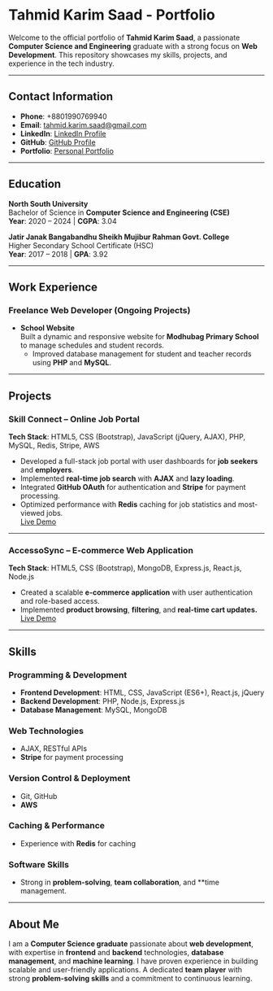 # Tahmid Karim Saad - Portfolio

Welcome to the official portfolio of **Tahmid Karim Saad**, a passionate **Computer Science and Engineering** graduate with a strong focus on **Web Development**. This repository showcases my skills, projects, and experience in the tech industry.

---

## Contact Information

- **Phone**: +8801990769940
- **Email**: [tahmid.karim.saad@gmail.com](mailto:tahmid.karim.saad@gmail.com)
- **LinkedIn**: [LinkedIn Profile](#)
- **GitHub**: [GitHub Profile](https://github.com/SaadTK)
- **Portfolio**: [Personal Portfolio](#)

---

## Education

**North South University**  
Bachelor of Science in **Computer Science and Engineering (CSE)**  
**Year**: 2020 – 2024 | **CGPA**: 3.04

**Jatir Janak Bangabandhu Sheikh Mujibur Rahman Govt. College**  
Higher Secondary School Certificate (HSC)  
**Year**: 2017 – 2018 | **GPA**: 3.92

---

## Work Experience

### Freelance Web Developer (Ongoing Projects)

- **School Website**  
  Built a dynamic and responsive website for **Modhubag Primary School** to manage schedules and student records.
  - Improved database management for student and teacher records using **PHP** and **MySQL**.

---

## Projects

### **Skill Connect – Online Job Portal**  
**Tech Stack**: HTML5, CSS (Bootstrap), JavaScript (jQuery, AJAX), PHP, MySQL, Redis, Stripe, AWS  
- Developed a full-stack job portal with user dashboards for **job seekers** and **employers**.
- Implemented **real-time job search** with **AJAX** and **lazy loading**.
- Integrated **GitHub OAuth** for authentication and **Stripe** for payment processing.
- Optimized performance with **Redis** caching for job statistics and most-viewed jobs.  
[Live Demo](#)

---

### **AccessoSync – E-commerce Web Application**  
**Tech Stack**: HTML5, CSS (Bootstrap), MongoDB, Express.js, React.js, Node.js  
- Created a scalable **e-commerce application** with user authentication and role-based access.
- Implemented **product browsing**, **filtering**, and **real-time cart updates.**  
[Live Demo](#)

---

## Skills

### **Programming & Development**
- **Frontend Development**: HTML, CSS, JavaScript (ES6+), React.js, jQuery
- **Backend Development**: PHP, Node.js, Express.js
- **Database Management**: MySQL, MongoDB

### **Web Technologies**
- AJAX, RESTful APIs
- **Stripe** for payment processing

### **Version Control & Deployment**
- Git, GitHub
- **AWS**

### **Caching & Performance**
- Experience with **Redis** for caching

### **Software Skills**
- Strong in **problem-solving**, **team collaboration**, and **time management.

---

## About Me

I am a **Computer Science graduate** passionate about **web development**, with expertise in **frontend** and **backend** technologies, **database management**, and **machine learning**. I have proven experience in building scalable and user-friendly applications. A dedicated **team player** with strong **problem-solving skills** and a commitment to continuous learning.

